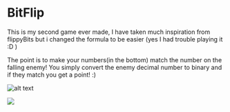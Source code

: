 # BitFlip
This is my second game ever made, I have taken much inspiration from flippyBits
but i changed the formula to be easier (yes I had trouble playing it :D )

The point is to make your numbers(in the bottom) match the number on the falling enemy!
You simply convert the enemy decimal number to binary and if they match you get a point! :)


![alt text](https://i.imgur.com/HsKUS2a.png)



![](https://giphy.com/gifs/SXICBcZJnJmYXURoos)
